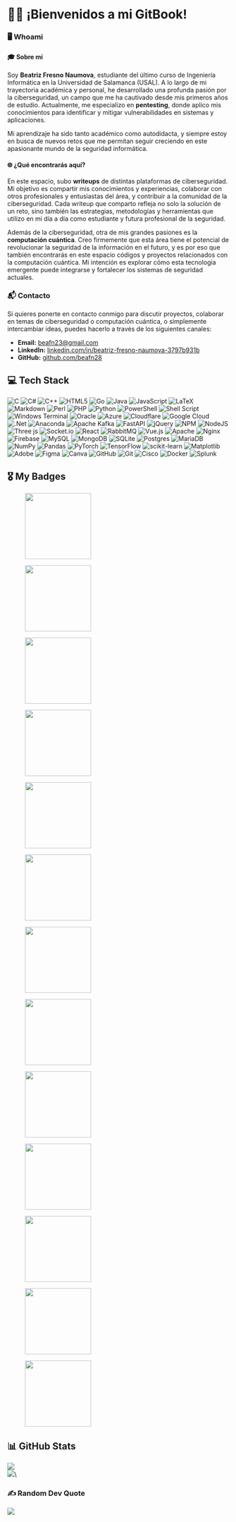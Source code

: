 # 👩‍💻 ¡Bienvenidos a mi GitBook!

### 🖥️ Whoami

#### 🎓 Sobre mí

Soy **Beatriz Fresno Naumova**, estudiante del último curso de Ingeniería Informática en la Universidad de Salamanca (USAL). A lo largo de mi trayectoria académica y personal, he desarrollado una profunda pasión por la ciberseguridad, un campo que me ha cautivado desde mis primeros años de estudio. Actualmente, me especializo en **pentesting**, donde aplico mis conocimientos para identificar y mitigar vulnerabilidades en sistemas y aplicaciones.

Mi aprendizaje ha sido tanto académico como autodidacta, y siempre estoy en busca de nuevos retos que me permitan seguir creciendo en este apasionante mundo de la seguridad informática.

#### 🌐 ¿Qué encontrarás aquí?

En este espacio, subo **writeups** de distintas plataformas de ciberseguridad. Mi objetivo es compartir mis conocimientos y experiencias, colaborar con otros profesionales y entusiastas del área, y contribuir a la comunidad de la ciberseguridad. Cada writeup que comparto refleja no solo la solución de un reto, sino también las estrategias, metodologías y herramientas que utilizo en mi día a día como estudiante y futura profesional de la seguridad.

Además de la ciberseguridad, otra de mis grandes pasiones es la **computación cuántica**. Creo firmemente que esta área tiene el potencial de revolucionar la seguridad de la información en el futuro, y es por eso que también encontrarás en este espacio códigos y proyectos relacionados con la computación cuántica. Mi intención es explorar cómo esta tecnología emergente puede integrarse y fortalecer los sistemas de seguridad actuales.

### 📬 Contacto

Si quieres ponerte en contacto conmigo para discutir proyectos, colaborar en temas de ciberseguridad o computación cuántica, o simplemente intercambiar ideas, puedes hacerlo a través de los siguientes canales:

* **Email:** [beafn23@gmail.com](mailto:beafn23@gmail.com)
* **LinkedIn:** [linkedin.com/in/beatriz-fresno-naumova-3797b931b](https://www.linkedin.com/in/beatriz-fresno-naumova-3797b931b)
* **GitHub:** [github.com/beafn28](https://github.com/beafn28)

## 💻 Tech Stack

![C](https://img.shields.io/badge/c-%2300599C.svg?style=for-the-badge\&logo=c\&logoColor=white) ![C#](https://img.shields.io/badge/c%23-%23239120.svg?style=for-the-badge\&logo=csharp\&logoColor=white) ![C++](https://img.shields.io/badge/c++-%2300599C.svg?style=for-the-badge\&logo=c%2B%2B\&logoColor=white) ![HTML5](https://img.shields.io/badge/html5-%23E34F26.svg?style=for-the-badge\&logo=html5\&logoColor=white) ![Go](https://img.shields.io/badge/go-%2300ADD8.svg?style=for-the-badge\&logo=go\&logoColor=white) ![Java](https://img.shields.io/badge/java-%23ED8B00.svg?style=for-the-badge\&logo=openjdk\&logoColor=white) ![JavaScript](https://img.shields.io/badge/javascript-%23323330.svg?style=for-the-badge\&logo=javascript\&logoColor=%23F7DF1E) ![LaTeX](https://img.shields.io/badge/latex-%23008080.svg?style=for-the-badge\&logo=latex\&logoColor=white) ![Markdown](https://img.shields.io/badge/markdown-%23000000.svg?style=for-the-badge\&logo=markdown\&logoColor=white) ![Perl](https://img.shields.io/badge/perl-%2339457E.svg?style=for-the-badge\&logo=perl\&logoColor=white) ![PHP](https://img.shields.io/badge/php-%23777BB4.svg?style=for-the-badge\&logo=php\&logoColor=white) ![Python](https://img.shields.io/badge/python-3670A0?style=for-the-badge\&logo=python\&logoColor=ffdd54) ![PowerShell](https://img.shields.io/badge/PowerShell-%235391FE.svg?style=for-the-badge\&logo=powershell\&logoColor=white) ![Shell Script](https://img.shields.io/badge/shell\_script-%23121011.svg?style=for-the-badge\&logo=gnu-bash\&logoColor=white) ![Windows Terminal](https://img.shields.io/badge/Windows%20Terminal-%234D4D4D.svg?style=for-the-badge\&logo=windows-terminal\&logoColor=white) ![Oracle](https://img.shields.io/badge/Oracle-F80000?style=for-the-badge\&logo=oracle\&logoColor=white) ![Azure](https://img.shields.io/badge/azure-%230072C6.svg?style=for-the-badge\&logo=microsoftazure\&logoColor=white) ![Cloudflare](https://img.shields.io/badge/Cloudflare-F38020?style=for-the-badge\&logo=Cloudflare\&logoColor=white) ![Google Cloud](https://img.shields.io/badge/GoogleCloud-%234285F4.svg?style=for-the-badge\&logo=google-cloud\&logoColor=white) ![.Net](https://img.shields.io/badge/.NET-5C2D91?style=for-the-badge\&logo=.net\&logoColor=white) ![Anaconda](https://img.shields.io/badge/Anaconda-%2344A833.svg?style=for-the-badge\&logo=anaconda\&logoColor=white) ![Apache Kafka](https://img.shields.io/badge/Apache%20Kafka-000?style=for-the-badge\&logo=apachekafka) ![FastAPI](https://img.shields.io/badge/FastAPI-005571?style=for-the-badge\&logo=fastapi) ![jQuery](https://img.shields.io/badge/jquery-%230769AD.svg?style=for-the-badge\&logo=jquery\&logoColor=white) ![NPM](https://img.shields.io/badge/NPM-%23CB3837.svg?style=for-the-badge\&logo=npm\&logoColor=white) ![NodeJS](https://img.shields.io/badge/node.js-6DA55F?style=for-the-badge\&logo=node.js\&logoColor=white) ![Three js](https://img.shields.io/badge/threejs-black?style=for-the-badge\&logo=three.js\&logoColor=white) ![Socket.io](https://img.shields.io/badge/Socket.io-black?style=for-the-badge\&logo=socket.io\&badgeColor=010101) ![React](https://img.shields.io/badge/react-%2320232a.svg?style=for-the-badge\&logo=react\&logoColor=%2361DAFB) ![RabbitMQ](https://img.shields.io/badge/rabbitmq-FF6600?style=for-the-badge\&logo=rabbitmq\&logoColor=white) ![Vue.js](https://img.shields.io/badge/vue.js-%2335495e.svg?style=for-the-badge\&logo=vuedotjs\&logoColor=%234FC08D) ![Apache](https://img.shields.io/badge/apache-%23D42029.svg?style=for-the-badge\&logo=apache\&logoColor=white) ![Nginx](https://img.shields.io/badge/nginx-%23009639.svg?style=for-the-badge\&logo=nginx\&logoColor=white) ![Firebase](https://img.shields.io/badge/firebase-a08021?style=for-the-badge\&logo=firebase\&logoColor=ffcd34) ![MySQL](https://img.shields.io/badge/mysql-4479A1.svg?style=for-the-badge\&logo=mysql\&logoColor=white) ![MongoDB](https://img.shields.io/badge/MongoDB-%234ea94b.svg?style=for-the-badge\&logo=mongodb\&logoColor=white) ![SQLite](https://img.shields.io/badge/sqlite-%2307405e.svg?style=for-the-badge\&logo=sqlite\&logoColor=white) ![Postgres](https://img.shields.io/badge/postgres-%23316192.svg?style=for-the-badge\&logo=postgresql\&logoColor=white) ![MariaDB](https://img.shields.io/badge/MariaDB-003545?style=for-the-badge\&logo=mariadb\&logoColor=white) ![NumPy](https://img.shields.io/badge/numpy-%23013243.svg?style=for-the-badge\&logo=numpy\&logoColor=white) ![Pandas](https://img.shields.io/badge/pandas-%23150458.svg?style=for-the-badge\&logo=pandas\&logoColor=white) ![PyTorch](https://img.shields.io/badge/PyTorch-%23EE4C2C.svg?style=for-the-badge\&logo=PyTorch\&logoColor=white) ![TensorFlow](https://img.shields.io/badge/TensorFlow-%23FF6F00.svg?style=for-the-badge\&logo=TensorFlow\&logoColor=white) ![scikit-learn](https://img.shields.io/badge/scikit--learn-%23F7931E.svg?style=for-the-badge\&logo=scikit-learn\&logoColor=white) ![Matplotlib](https://img.shields.io/badge/Matplotlib-%23ffffff.svg?style=for-the-badge\&logo=Matplotlib\&logoColor=black) ![Adobe](https://img.shields.io/badge/adobe-%23FF0000.svg?style=for-the-badge\&logo=adobe\&logoColor=white) ![Figma](https://img.shields.io/badge/figma-%23F24E1E.svg?style=for-the-badge\&logo=figma\&logoColor=white) ![Canva](https://img.shields.io/badge/Canva-%2300C4CC.svg?style=for-the-badge\&logo=Canva\&logoColor=white) ![GitHub](https://img.shields.io/badge/github-%23121011.svg?style=for-the-badge\&logo=github\&logoColor=white) ![Git](https://img.shields.io/badge/git-%23F05033.svg?style=for-the-badge\&logo=git\&logoColor=white) ![Cisco](https://img.shields.io/badge/cisco-%23049fd9.svg?style=for-the-badge\&logo=cisco\&logoColor=black) ![Docker](https://img.shields.io/badge/docker-%230db7ed.svg?style=for-the-badge\&logo=docker\&logoColor=white) ![Splunk](https://img.shields.io/badge/splunk-%23000000.svg?style=for-the-badge\&logo=splunk\&logoColor=white)

## 🎖️ My Badges

<div>

<figure><img src=".gitbook/assets/introduction-to-cybersecurity.png" alt="" width="150"><figcaption></figcaption></figure>

 

<figure><img src=".gitbook/assets/isc2-candidate.png" alt="" width="150"><figcaption></figcaption></figure>

 

<figure><img src=".gitbook/assets/networking-basics.png" alt="" width="150"><figcaption></figcaption></figure>

 

<figure><img src=".gitbook/assets/networking-devices-and-initial-configuration.png" alt="" width="150"><figcaption></figcaption></figure>

 

<figure><img src=".gitbook/assets/endpoint-security (1).png" alt="" width="150"><figcaption></figcaption></figure>

 

<figure><img src=".gitbook/assets/junior-cybersecurity-analyst-career-path.1.png" alt="" width="150"><figcaption></figcaption></figure>

 

<figure><img src=".gitbook/assets/practical-introduction-to-quantum-safe-cryptography (1).png" alt="" width="150"><figcaption></figcaption></figure>

 

<figure><img src=".gitbook/assets/insignia.png" alt="" width="150"><figcaption></figcaption></figure>

 

<figure><img src=".gitbook/assets/ethical-hacker.png" alt="" width="150"><figcaption></figcaption></figure>

 

<figure><img src=".gitbook/assets/network-defense.png" alt="" width="150"><figcaption></figcaption></figure>

 

<figure><img src=".gitbook/assets/api-penetration-testing.png" alt="" width="150"><figcaption></figcaption></figure>

 

<figure><img src=".gitbook/assets/english-for-it-1.png" alt="" width="150"><figcaption></figcaption></figure>

 

<figure><img src=".gitbook/assets/english-for-it-2.png" alt="" width="150"><figcaption></figcaption></figure>

</div>

## 📊 GitHub Stats

![](https://github-readme-stats.vercel.app/api?username=beafn28\&theme=shadow\_blue\&hide\_border=false\&include\_all\_commits=false\&count\_private=false)\
![](https://github-readme-streak-stats.herokuapp.com/?user=beafn28\&theme=shadow\_blue\&hide\_border=false)\\

### ✍️ Random Dev Quote

![](https://quotes-github-readme.vercel.app/api?type=horizontal\&theme=tokyonight)
